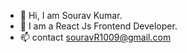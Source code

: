 - 👋 Hi, I am Sourav Kumar.
- 👀 I am a React Js Frontend Developer.
- 📫 contact souravR1009@gmail.com

<!---
SOUrav-0975/SOUrav-0975 is a ✨ special ✨ repository because its `README.md` (this file) appears on your GitHub profile.
You can click the Preview link to take a look at your changes.
--->
